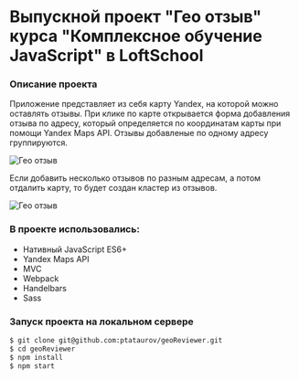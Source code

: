 # Выпускной проект "Гео отзыв" курса "Комплексное обучение JavaScript" в LoftSchool

### Описание проекта

Приложение представляет из себя карту Yandex, на которой можно оставлять отзывы. При клике по карте открывается форма добавления отзыва по адресу, который определяется по координатам карты при помощи Yandex Maps API. Отзывы добавленые по одному адресу группируются.

![Гео отзыв](https://media.giphy.com/media/2zoFcpnGAxZZTZ91YX/giphy.gif)

Если добавить несколько отзывов по разным адресам, а потом отдалить карту, то будет создан кластер из отзывов.

![Гео отзыв](https://media.giphy.com/media/9PgjaXzB4uqeCo7pUw/giphy.gif)


### В проекте использовались:
- Нативный JavaScript ES6+
- Yandex Maps API
- MVC
- Webpack
- Handelbars
- Sass


### Запуск проекта на локальном сервере

```sh
$ git clone git@github.com:ptataurov/geoReviewer.git
$ cd geoReviewer
$ npm install
$ npm start
```